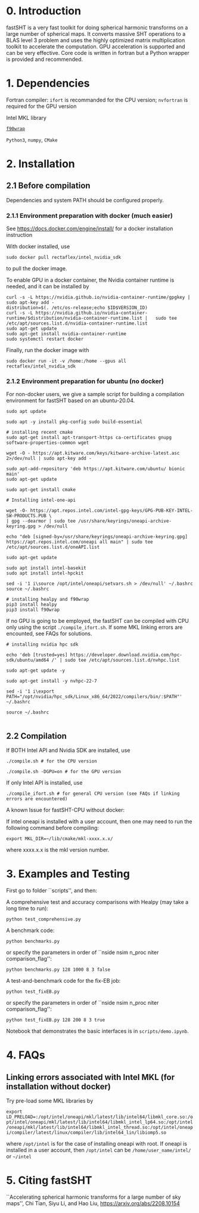 # 0. Introduction

fastSHT is a very fast toolkit for doing spherical harmonic transforms on a large number of spherical maps. It converts massive SHT operations to a BLAS level 3 problem and uses the highly optimized matrix multiplication toolkit to accelerate the computation. GPU acceleration is supported and can be very effective. Core code is written in fortran but a Python wrapper is provided and recommended.


# 1. Dependencies

Fortran compiler: `ifort` is recommanded for the CPU version; `nvfortran` is required for the GPU version

Intel MKL library

[`f90wrap`](https://github.com/jameskermode/f90wrap)

`Python3`, `numpy`, `CMake`

# 2. Installation


## 2.1 Before compilation 

Dependencies and system PATH should be configured properly. 

### 2.1.1 Environment preparation with docker (much easier)

See https://docs.docker.com/engine/install/ for a docker installation instruction

With docker installed, use

```
sudo docker pull rectaflex/intel_nvidia_sdk
```
to pull the docker image.

To enable GPU in a docker container, the Nvidia container runtime is needed, and it can be installed by 

```
curl -s -L https://nvidia.github.io/nvidia-container-runtime/gpgkey |   sudo apt-key add -
distribution=$(. /etc/os-release;echo $ID$VERSION_ID)
curl -s -L https://nvidia.github.io/nvidia-container-runtime/$distribution/nvidia-container-runtime.list |   sudo tee /etc/apt/sources.list.d/nvidia-container-runtime.list
sudo apt-get update
sudo apt-get install nvidia-container-runtime
sudo systemctl restart docker
```
Finally, run the docker image with
```
sudo docker run -it -v /home:/home --gpus all rectaflex/intel_nvidia_sdk
```

### 2.1.2 Environment preparation for ubuntu (no docker)

For non-docker users, we give a sample script for building a compilation environment for fastSHT based on an ubuntu-20.04.

```
sudo apt update

sudo apt -y install pkg-config sudo build-essential

# installing recent cmake
sudo apt-get install apt-transport-https ca-certificates gnupg software-properties-common wget

wget -O - https://apt.kitware.com/keys/kitware-archive-latest.asc 2>/dev/null | sudo apt-key add -

sudo apt-add-repository 'deb https://apt.kitware.com/ubuntu/ bionic main'
sudo apt-get update

sudo apt-get install cmake

# Installing intel-one-api

wget -O- https://apt.repos.intel.com/intel-gpg-keys/GPG-PUB-KEY-INTEL-SW-PRODUCTS.PUB \
| gpg --dearmor | sudo tee /usr/share/keyrings/oneapi-archive-keyring.gpg > /dev/null

echo "deb [signed-by=/usr/share/keyrings/oneapi-archive-keyring.gpg] https://apt.repos.intel.com/oneapi all main" | sudo tee /etc/apt/sources.list.d/oneAPI.list

sudo apt-get update

sudo apt install intel-basekit
sudo apt install intel-hpckit

sed -i '1 i\source /opt/intel/oneapi/setvars.sh > /dev/null' ~/.bashrc
source ~/.bashrc

# installing healpy and f90wrap
pip3 install healpy
pip3 install f90wrap
```

If no GPU is going to be employed, the fastSHT can be compiled with CPU only using the script `./compile_ifort.sh`. If some MKL linking errors are encounted, see FAQs for solutions.

```
# installing nvidia hpc sdk

echo 'deb [trusted=yes] https://developer.download.nvidia.com/hpc-sdk/ubuntu/amd64 /' | sudo tee /etc/apt/sources.list.d/nvhpc.list

sudo apt-get update -y

sudo apt-get install -y nvhpc-22-7

sed -i '1 i\export PATH="/opt/nvidia/hpc_sdk/Linux_x86_64/2022/compilers/bin/:$PATH"' ~/.bashrc

source ~/.bashrc


```

## 2.2 Compilation

If BOTH Intel API and Nvidia SDK are installed, use

```
./compile.sh # for the CPU version
```
```
./compile.sh -DGPU=on # for the GPU version
```

If only Intel API is installed, use
```
./compile_ifort.sh # for general CPU version (see FAQs if linking errors are encountered)
```

A known Issue for fastSHT-CPU without docker:

If intel oneapi is installed with a user account, then one may need to run the following command before compiling:
```
export MKL_DIR=~/lib/cmake/mkl-xxxx.x.x/
```
where xxxx.x.x is the mkl version number.

# 3. Examples and Testing

First go to folder ``scripts'', and then:

A comprehensive test and accuracy comparisons with Healpy (may take a long time to run):
```
python test_comprehensive.py
```

A benchmark code:
```
python benchmarks.py
```
or specify the parameters in order of ``nside nsim n_proc niter comparison_flag'':
```
python benchmarks.py 128 1000 8 3 false
```

A test-and-benchmark code for the fix-EB job:
```
python test_fixEB.py
```
or specify the parameters in order of ``nside nsim n_proc niter comparison_flag'':
```
python test_fixEB.py 128 200 8 3 true
```

Notebook that demonstrates the basic interfaces is in  `scripts/demo.ipynb`.

# 4. FAQs

## Linking errors associated with Intel MKL (for installation without docker)

Try pre-load some MKL libraries by

`export LD_PRELOAD=:/opt/intel/oneapi/mkl/latest/lib/intel64/libmkl_core.so:/opt/intel/oneapi/mkl/latest/lib/intel64/libmkl_intel_lp64.so:/opt/intel/oneapi/mkl/latest/lib/intel64/libmkl_intel_thread.so:/opt/intel/oneapi/compiler/latest/linux/compiler/lib/intel64_lin/libiomp5.so`

where `/opt/intel` is for the case of installing oneapi with root. If oneapi is installed in a user account, then `/opt/intel` can be `/home/user_name/intel/` or `~/intel`

# 5. Citing fastSHT

``Accelerating spherical harmonic transforms for a large number of sky maps'', Chi Tian, Siyu Li, and Hao Liu, https://arxiv.org/abs/2208.10154
